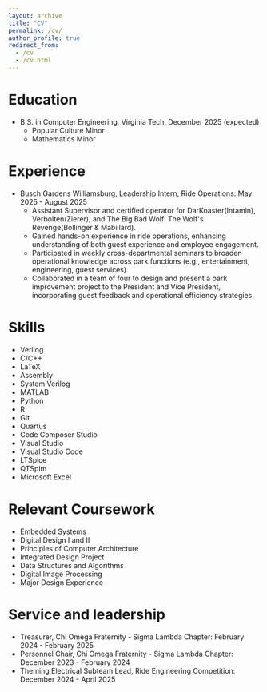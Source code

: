 ```yaml
---
layout: archive
title: "CV"
permalink: /cv/
author_profile: true
redirect_from:
  - /cv
  - /cv.html
---
```


Education
======
* B.S. in Computer Engineering, Virginia Tech, December 2025 (expected)
  * Popular Culture Minor
  * Mathematics Minor

Experience
======

* Busch Gardens Williamsburg, Leadership Intern, Ride Operations: May 2025 - August 2025
  * Assistant Supervisor and certified operator for DarKoaster(Intamin), Verbolten(Zierer), and The Big Bad Wolf: The Wolf's Revenge(Bollinger & Mabillard).
  * Gained hands-on experience in ride operations, enhancing understanding of both guest experience and employee engagement.
  * Participated in weekly cross-departmental seminars to broaden operational knowledge across park functions (e.g., entertainment, engineering, guest services).
  * Collaborated in a team of four to design and present a park improvement project to the President and Vice President, incorporating guest feedback and operational efficiency strategies.
  
Skills
======
* Verilog
* C/C++
* LaTeX
* Assembly
* System Verilog
* MATLAB
* Python
* R
* Git
* Quartus
* Code Composer Studio
* Visual Studio
* Visual Studio Code
* LTSpice
* QTSpim
* Microsoft Excel

Relevant Coursework
======
* Embedded Systems
* Digital Design I and II
* Principles of Computer Architecture
* Integrated Design Project
* Data Structures and Algorithms
* Digital Image Processing
* Major Design Experience


  
Service and leadership
======
* Treasurer, Chi Omega Fraternity - Sigma Lambda Chapter: February 2024 - February 2025
* Personnel Chair, Chi Omega Fraternity - Sigma Lambda Chapter: December 2023 - February 2024
* Theming Electrical Subteam Lead, Ride Engineering Competition: December 2024 - April 2025
